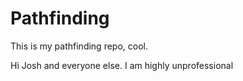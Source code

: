 # Pathfinding
This is my pathfinding repo, cool.

Hi Josh and everyone else. I am highly unprofessional
